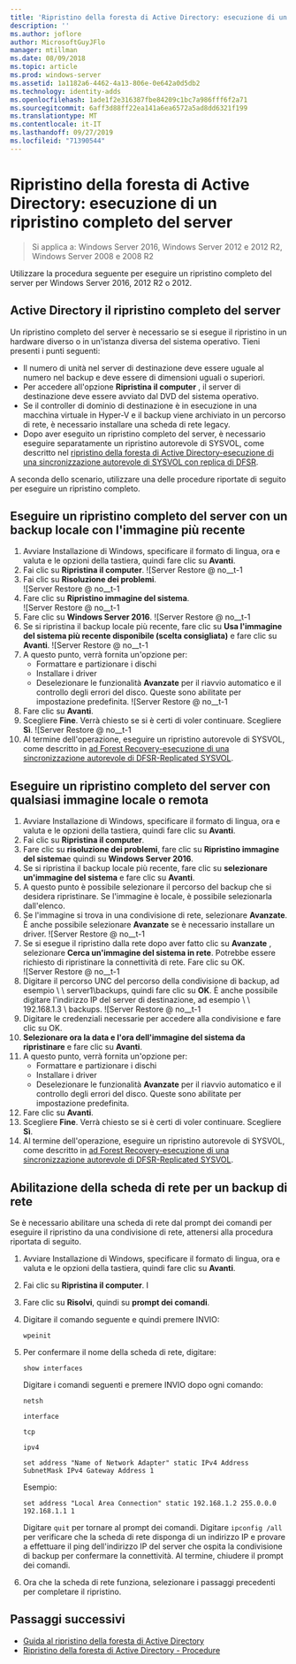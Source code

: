 ```yaml
---
title: 'Ripristino della foresta di Active Directory: esecuzione di un ripristino completo del server'
description: ''
ms.author: joflore
author: MicrosoftGuyJFlo
manager: mtillman
ms.date: 08/09/2018
ms.topic: article
ms.prod: windows-server
ms.assetid: 1a1182a6-4462-4a13-806e-0e642a0d5db2
ms.technology: identity-adds
ms.openlocfilehash: 1ade1f2e316387fbe84209c1bc7a986fff6f2a71
ms.sourcegitcommit: 6aff3d88ff22ea141a6ea6572a5ad8dd6321f199
ms.translationtype: MT
ms.contentlocale: it-IT
ms.lasthandoff: 09/27/2019
ms.locfileid: "71390544"
---
```

# <a name="ad-forest-recovery---performing-a-full-server-recovery"></a>Ripristino della foresta di Active Directory: esecuzione di un ripristino completo del server 

>Si applica a: Windows Server 2016, Windows Server 2012 e 2012 R2, Windows Server 2008 e 2008 R2

Utilizzare la procedura seguente per eseguire un ripristino completo del server per Windows Server 2016, 2012 R2 o 2012. 

## <a name="active-directory-full-server-recovery"></a>Active Directory il ripristino completo del server

Un ripristino completo del server è necessario se si esegue il ripristino in un hardware diverso o in un'istanza diversa del sistema operativo. Tieni presenti i punti seguenti:

- Il numero di unità nel server di destinazione deve essere uguale al numero nel backup e deve essere di dimensioni uguali o superiori.
- Per accedere all'opzione **Ripristina il computer** , il server di destinazione deve essere avviato dal DVD del sistema operativo. 
- Se il controller di dominio di destinazione è in esecuzione in una macchina virtuale in Hyper-V e il backup viene archiviato in un percorso di rete, è necessario installare una scheda di rete legacy. 
- Dopo aver eseguito un ripristino completo del server, è necessario eseguire separatamente un ripristino autorevole di SYSVOL, come descritto nel [ripristino della foresta di Active Directory-esecuzione di una sincronizzazione autorevole di SYSVOL con replica di DFSR](AD-Forest-Recovery-Authoritative-Recovery-SYSVOL.md).

A seconda dello scenario, utilizzare una delle procedure riportate di seguito per eseguire un ripristino completo. 
  
## <a name="perform-a-full-server-restore-with-a-local-backup-with-the-latest-image"></a>Eseguire un ripristino completo del server con un backup locale con l'immagine più recente
  
1. Avviare Installazione di Windows, specificare il formato di lingua, ora e valuta e le opzioni della tastiera, quindi fare clic su **Avanti**. 
2. Fai clic su **Ripristina il computer**.
   ![Server Restore @ no__t-1
3. Fai clic su **Risoluzione dei problemi**.</br>
   ![Server Restore @ no__t-1
4. Fare clic su **Ripristino immagine del sistema**.</br>
   ![Server Restore @ no__t-1
5. Fare clic su **Windows Server 2016**. 
   ![Server Restore @ no__t-1
6. Se si ripristina il backup locale più recente, fare clic su **Usa l'immagine del sistema più recente disponibile (scelta consigliata)** e fare clic su **Avanti**.
   ![Server Restore @ no__t-1
7. A questo punto, verrà fornita un'opzione per:
   -  Formattare e partizionare i dischi
   -  Installare i driver
   -  Deselezionare le funzionalità **Avanzate** per il riavvio automatico e il controllo degli errori del disco. Queste sono abilitate per impostazione predefinita.
   ![Server Restore @ no__t-1
8. Fare clic su **Avanti**.
9. Scegliere **Fine**. Verrà chiesto se si è certi di voler continuare. Scegliere **Sì**. 
   ![Server Restore @ no__t-1 
10. Al termine dell'operazione, eseguire un ripristino autorevole di SYSVOL, come descritto in [ad Forest Recovery-esecuzione di una sincronizzazione autorevole di DFSR-Replicated SYSVOL](AD-Forest-Recovery-Authoritative-Recovery-SYSVOL.md).

## <a name="perform-a-full-server-restore-with-any-image-local-or-remote"></a>Eseguire un ripristino completo del server con qualsiasi immagine locale o remota

1. Avviare Installazione di Windows, specificare il formato di lingua, ora e valuta e le opzioni della tastiera, quindi fare clic su **Avanti**. 
2. Fai clic su **Ripristina il computer**.</br>
3. Fare clic su **risoluzione dei problemi**, fare clic su **Ripristino immagine del sistema**e quindi su **Windows Server 2016**. 
4. Se si ripristina il backup locale più recente, fare clic su **selezionare un'immagine del sistema** e fare clic su **Avanti**.
5. A questo punto è possibile selezionare il percorso del backup che si desidera ripristinare. Se l'immagine è locale, è possibile selezionarla dall'elenco. 
6. Se l'immagine si trova in una condivisione di rete, selezionare **Avanzate**. È anche possibile selezionare **Avanzate** se è necessario installare un driver.
   ![Server Restore @ no__t-1
7. Se si esegue il ripristino dalla rete dopo aver fatto clic su **Avanzate** , selezionare **Cerca un'immagine del sistema in rete**. Potrebbe essere richiesto di ripristinare la connettività di rete. Fare clic su OK. </br>
   ![Server Restore @ no__t-1
8. Digitare il percorso UNC del percorso della condivisione di backup, ad esempio \\ \ server1\backups, quindi fare clic su **OK**. È anche possibile digitare l'indirizzo IP del server di destinazione, ad esempio \\ \ 192.168.1.3 \ backups. 
   ![Server Restore @ no__t-1
9. Digitare le credenziali necessarie per accedere alla condivisione e fare clic su OK. 
10. **Selezionare ora la data e l'ora dell'immagine del sistema da ripristinare** e fare clic su **Avanti**.
11. A questo punto, verrà fornita un'opzione per:
    - Formattare e partizionare i dischi
    - Installare i driver
    - Deselezionare le funzionalità **Avanzate** per il riavvio automatico e il controllo degli errori del disco. Queste sono abilitate per impostazione predefinita.
12. Fare clic su **Avanti**.
13. Scegliere **Fine**. Verrà chiesto se si è certi di voler continuare. Scegliere **Sì**.  
14. Al termine dell'operazione, eseguire un ripristino autorevole di SYSVOL, come descritto in [ad Forest Recovery-esecuzione di una sincronizzazione autorevole di DFSR-Replicated SYSVOL](AD-Forest-Recovery-Authoritative-Recovery-SYSVOL.md).

## <a name="enabling-the-network-adapter-for-a-network-backup"></a>Abilitazione della scheda di rete per un backup di rete

Se è necessario abilitare una scheda di rete dal prompt dei comandi per eseguire il ripristino da una condivisione di rete, attenersi alla procedura riportata di seguito.

1. Avviare Installazione di Windows, specificare il formato di lingua, ora e valuta e le opzioni della tastiera, quindi fare clic su **Avanti**. 
2. Fai clic su **Ripristina il computer**. I
3. Fare clic su **Risolvi**, quindi su **prompt dei comandi**. 
4. Digitare il comando seguente e quindi premere INVIO:  

   ```  
   wpeinit  
   ```

5. Per confermare il nome della scheda di rete, digitare:  

   ```  
   show interfaces  
   ```  

   Digitare i comandi seguenti e premere INVIO dopo ogni comando:  

   ```  
   netsh  
   ```  

   ```  
   interface  
   ```  
  
   ```  
   tcp  
   ```  

   ```  
   ipv4  
   ```  
  
   ```  
   set address "Name of Network Adapter" static IPv4 Address SubnetMask IPv4 Gateway Address 1  
   ```  

   Esempio:  
  
   ```  
   set address "Local Area Connection" static 192.168.1.2 255.0.0.0 192.168.1.1 1  
   ```  

   Digitare `quit` per tornare al prompt dei comandi. Digitare `ipconfig /all` per verificare che la scheda di rete disponga di un indirizzo IP e provare a effettuare il ping dell'indirizzo IP del server che ospita la condivisione di backup per confermare la connettività. Al termine, chiudere il prompt dei comandi. 

6. Ora che la scheda di rete funziona, selezionare i passaggi precedenti per completare il ripristino.

## <a name="next-steps"></a>Passaggi successivi

- [Guida al ripristino della foresta di Active Directory](AD-Forest-Recovery-Guide.md)
- [Ripristino della foresta di Active Directory - Procedure](AD-Forest-Recovery-Procedures.md)
